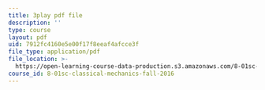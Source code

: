 ```yaml
---
title: 3play pdf file
description: ''
type: course
layout: pdf
uid: 7912fc4160e5e00f17f8eeaf4afcce3f
file_type: application/pdf
file_location: >-
  https://open-learning-course-data-production.s3.amazonaws.com/8-01sc-classical-mechanics-fall-2016/7912fc4160e5e00f17f8eeaf4afcce3f_jAcdLZRhYNU.pdf
course_id: 8-01sc-classical-mechanics-fall-2016
---
```

